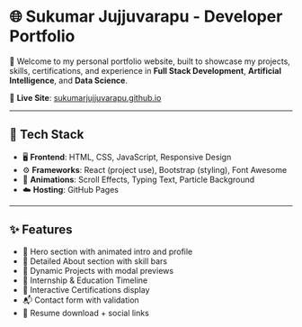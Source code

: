 # 🌐 Sukumar Jujjuvarapu - Developer Portfolio

🚀 Welcome to my personal portfolio website, built to showcase my projects, skills, certifications, and experience in **Full Stack Development**, **Artificial Intelligence**, and **Data Science**.

🔗 **Live Site**: [sukumarjujjuvarapu.github.io](https://sukumarjujjuvarapu.github.io)

---

## 🧰 Tech Stack

- 🖥️ **Frontend**: HTML, CSS, JavaScript, Responsive Design
- ⚙️ **Frameworks**: React (project use), Bootstrap (styling), Font Awesome
- 🎨 **Animations**: Scroll Effects, Typing Text, Particle Background
- ☁️ **Hosting**: GitHub Pages

---

## ✨ Features

- 👤 Hero section with animated intro and profile
- 📖 Detailed About section with skill bars
- 💼 Dynamic Projects with modal previews
- 🧪 Internship & Education Timeline
- 📜 Interactive Certifications display
- 📬 Contact form with validation
- 📄 Resume download + social links

